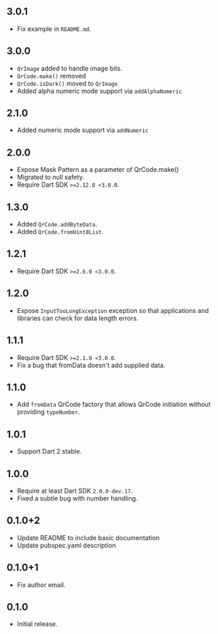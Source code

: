 ## 3.0.1

- Fix example in `README.md`.

## 3.0.0

- `QrImage` added to handle image bits.
- `QrCode.make()` removed
- `QrCode.isDark()` moved to `QrImage`
- Added alpha numeric mode support via `addAlphaNumeric`

## 2.1.0

- Added numeric mode support via `addNumeric`

## 2.0.0

- Expose Mask Pattern as a parameter of QrCode.make()
- Migrated to null safety.
- Require Dart SDK `>=2.12.0 <3.0.0`.

## 1.3.0

- Added `QrCode.addByteData`.
- Added `QrCode.fromUint8List`.

## 1.2.1

- Require Dart SDK `>=2.6.0 <3.0.0`.

## 1.2.0

- Expose `InputTooLongException` exception so that applications and libraries 
  can check for data length errors.

## 1.1.1

- Require Dart SDK `>=2.1.0 <3.0.0`.
- Fix a bug that fromData doesn't add supplied data. 

## 1.1.0

- Add `fromData` QrCode factory that allows QrCode initiation without providing 
  `typeNumber`.

## 1.0.1

* Support Dart 2 stable.

## 1.0.0

* Require at least Dart SDK `2.0.0-dev.17`.
* Fixed a subtle bug with number handling.

## 0.1.0+2

* Update README to include basic documentation
* Update pubspec.yaml description

## 0.1.0+1

* Fix author email.

## 0.1.0

* Initial release.
